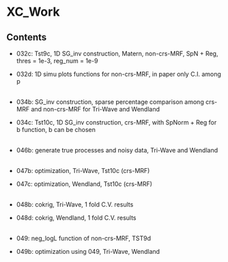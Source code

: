 # XC_Work

## Contents
- 032c: Tst9c, 1D SG_inv construction, Matern, non-crs-MRF, SpN + Reg, thres = 1e-3, reg_num = 1e-9
- 032d: 1D simu plots functions for non-crs-MRF, in paper only C.I. among p <br><br>

- 034b: SG_inv construction, sparse percentage comparison among crs-MRF and non-crs-MRF for Tri-Wave and Wendland  
- 034c: Tst10c, 1D SG_inv construction, crs-MRF, with SpNorm + Reg for b function, b can be chosen <br><br>


- 046b: generate true processes and noisy data, Tri-Wave and Wendland <br><br>

- 047b: optimization, Tri-Wave, Tst10c (crs-MRF)
- 047c: optimization, Wendland, Tst10c (crs-MRF) <br><br>

- 048b: cokrig, Tri-Wave, 1 fold C.V. results
- 048d: cokrig, Wendland, 1 fold C.V. results <br><br>

- 049: neg_logL function of non-crs-MRF, TST9d
- 049b: optimization using 049, Tri-Wave, Wendland
